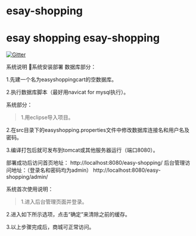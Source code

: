 # esay-shopping
esay shopping
esay-shopping
===============

[![Gitter](https://badges.gitter.im/Join%20Chat.svg)](https://gitter.im/inferjay/AndroidDevTools?utm_source=badge&utm_medium=badge&utm_campaign=pr-badge&utm_content=badge)

[jsonschema2pojo]:http://www.jsonschema2pojo.org
[Convert XML or JSON to Java Pojo]:http://pojo.sodhanalibrary.com

系统说明
系统安装部署
数据库部分：

1.先建一个名为easyshoppingcart的空数据库。

2.执行数据库脚本（最好用navicat for mysql执行）。


系统部分：

>1.用eclipse导入项目。

2.在src目录下的easyshopping.properties文件中修改数据库连接名和用户名及密码。

3.编译打包后就可发布到tomcat或其他服务器运行（端口8080）。

部署成功后访问首页地址：
http://localhost:8080/easy-shopping/
后台管理访问地址：（登录名和密码均为admin）
http://localhost:8080/easy-shopping/admin/


系统首次使用说明：

>1.进入后台管理页面并登录。



2.进入如下所示选项，点击“确定”来清除之前的缓存。



3.以上步骤完成后，商城可正常访问。

